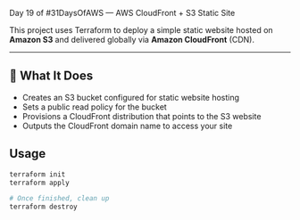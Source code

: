Day 19 of #31DaysOfAWS — AWS CloudFront + S3 Static Site

This project uses Terraform to deploy a simple static website hosted on **Amazon S3** and delivered globally via **Amazon CloudFront** (CDN).

---

## 🧾 What It Does

- Creates an S3 bucket configured for static website hosting
- Sets a public read policy for the bucket
- Provisions a CloudFront distribution that points to the S3 website
- Outputs the CloudFront domain name to access your site


## Usage

```bash
terraform init
terraform apply

# Once finished, clean up
terraform destroy
```
